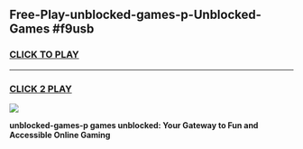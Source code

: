 
## Free-Play-unblocked-games-p-Unblocked-Games #f9usb
<h3>
<a href="https://news.freeplayer.one?title=unblocked-games-p&ref=8M">CLICK TO PLAY</a></h3>
<hr>

<h3>
<a href="https://news.freeplayer.one?title=unblocked-games-p&ref=8M">CLICK 2 PLAY</a>
  
</h3>

<a href="https://news.freeplayer.one?title=unblocked-games-p&ref=8M"><img src="https://clearcache.store/games.png"></a>


**unblocked-games-p games unblocked: Your Gateway to Fun and Accessible Online Gaming**

